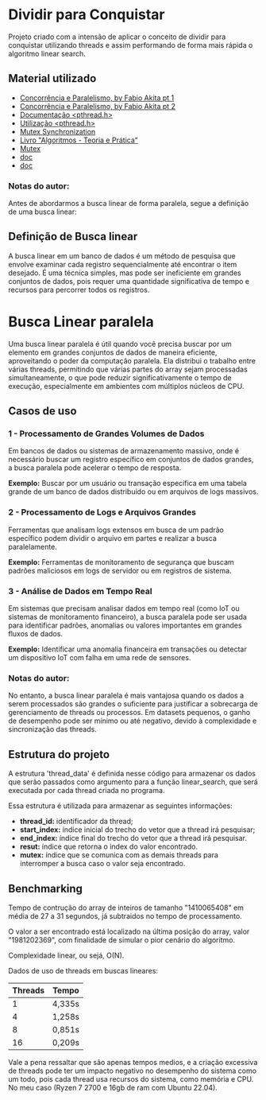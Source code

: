 # Dividir para Conquistar

Projeto criado com a intensão de aplicar o conceito de dividir para conquistar utilizando threads e assim performando de forma mais rápida o algoritmo linear search.

## Material utilizado

 - [Concorrência e Paralelismo, by Fabio Akita pt 1](https://www.youtube.com/watch?v=cx1ULv4wYxM&ab_channel=FabioAkita)
 - [Concorrência e Paralelismo, by Fabio Akita pt 2](https://www.youtube.com/watch?v=gYJSWs-gp1g&ab_channel=FabioAkita)
 - [Documentação <pthread.h>](https://pubs.opengroup.org/onlinepubs/7908799/xsh/pthread.h.html)
  - [Utilização <pthread.h>](https://www.youtube.com/watch?v=uA8X5zNOGw8&ab_channel=JacobSorber)
  - [Mutex Synchronization](https://www.youtube.com/watch?v=GXXE42bkqQk&ab_channel=BrianFraser)
  - [Livro "Algoritmos - Teoria e Prática"](https://www.amazon.com.br/Algoritmos-Teoria-Pr%C3%A1tica-Thomas-Cormen/dp/8535236996/ref=asc_df_8535236996/?tag=googleshopp00-20&linkCode=df0&hvadid=379707181411&hvpos=&hvnetw=g&hvrand=6640580099952446125&hvpone=&hvptwo=&hvqmt=&hvdev=c&hvdvcmdl=&hvlocint=&hvlocphy=9074284&hvtargid=pla-1002925180312&psc=1)
  - [Mutex](https://www.geeksforgeeks.org/mutex-lock-for-linux-thread-synchronization/)
  - [doc](https://stackoverflow.com/questions/7235934/pthreads-high-memory-usage)
  - [doc](https://www.ibm.com/docs/en/zos/2.2.0?topic=functions-pthread-attr-setstacksize-set-stacksize-attribute-object)

### Notas do autor:

Antes de abordarmos a busca linear de forma paralela, segue a definição de uma busca linear:

## Definição de Busca linear

A busca linear em um banco de dados é um método de pesquisa que envolve examinar cada registro sequencialmente até encontrar o item desejado. É uma técnica simples, mas pode ser ineficiente em grandes conjuntos de dados, pois requer uma quantidade significativa de tempo e recursos para percorrer todos os registros.

# Busca Linear paralela

Uma busca linear paralela é útil quando você precisa buscar por um elemento em grandes conjuntos de dados de maneira eficiente, aproveitando o poder da computação paralela. Ela distribui o trabalho entre várias threads, permitindo que várias partes do array sejam processadas simultaneamente, o que pode reduzir significativamente o tempo de execução, especialmente em ambientes com múltiplos núcleos de CPU.

## Casos de uso

### 1 - Processamento de Grandes Volumes de Dados

Em bancos de dados ou sistemas de armazenamento massivo, onde é necessário buscar um registro específico em conjuntos de dados grandes, a busca paralela pode acelerar o tempo de resposta.

**Exemplo:** Buscar por um usuário ou transação específica em uma tabela grande de um banco de dados distribuído ou em arquivos de logs massivos.

### 2 - Processamento de Logs e Arquivos Grandes

Ferramentas que analisam logs extensos em busca de um padrão específico podem dividir o arquivo em partes e realizar a busca paralelamente.

**Exemplo:** Ferramentas de monitoramento de segurança que buscam padrões maliciosos em logs de servidor ou em registros de sistema.

### 3 - Análise de Dados em Tempo Real

Em sistemas que precisam analisar dados em tempo real (como IoT ou sistemas de monitoramento financeiro), a busca paralela pode ser usada para identificar padrões, anomalias ou valores importantes em grandes fluxos de dados.

**Exemplo:** Identificar uma anomalia financeira em transações ou detectar um dispositivo IoT com falha em uma rede de sensores.

### Notas do autor:

No entanto, a busca linear paralela é mais vantajosa quando os dados a serem processados são grandes o suficiente para justificar a sobrecarga de gerenciamento de threads ou processos. Em datasets pequenos, o ganho de desempenho pode ser mínimo ou até negativo, devido à complexidade e sincronização das threads.


## Estrutura do projeto

A estrutura 'thread_data' é definida nesse código para armazenar os dados que serão passados como argumento para a função linear_search, que será executada por cada thread criada no programa.

Essa estrutura é utilizada para armazenar as seguintes informações:

- **thread_id:** identificador da thread;
- **start_index:** índice inicial do trecho do vetor que a thread irá pesquisar;
- **end_index:** índice final do trecho do vetor que a thread irá pesquisar.
- **resut:** índice que retorna o index do valor encontrado.
- **mutex:** índice que se comunica com as demais threads para interromper a busca caso o valor seja encontrado.

## Benchmarking

Tempo de contrução do array de inteiros de tamanho "1410065408" em média de 27 a 31 segundos, já subtraidos no tempo de processamento.

O valor a ser encontrado está localizado na última posição do array, valor "1981202369", com finalidade de simular o pior cenário do algoritmo.

Complexidade linear, ou sejá, O(N).

Dados de uso de threads em buscas lineares:

| Threads | Tempo  |
| ------------- | ------------- |
| 1  | 4,335s  |
| 4  | 1,258s  |
| 8  | 0,851s  |
| 16  | 0,209s  |

Vale a pena ressaltar que são apenas tempos medios, e a criação excessiva de threads pode ter um impacto negativo no desempenho do sistema como um todo, pois cada thread usa recursos do sistema, como memória e CPU. No meu caso (Ryzen 7 2700 e 16gb de ram com Ubuntu 22.04).
